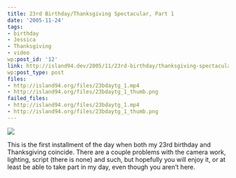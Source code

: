 ```yaml
---
title: 23rd Birthday/Thanksgiving Spectacular, Part 1
date: '2005-11-24'
tags:
- birthday
- Jessica
- Thanksgiving
- video
wp:post_id: '12'
link: http://island94.dev/2005/11/23rd-birthday/thanksgiving-spectacular-part-1/
wp:post_type: post
files:
- http://island94.org/files/23bdaytg_1.mp4
- http://island94.org/files/23bdaytg_1_thumb.png
failed_files:
- http://island94.org/files/23bdaytg_1.mp4
- http://island94.org/files/23bdaytg_1_thumb.png
---
```


[ ![](2005-11-24-23rd-BirthdayThanksgiving-Spectacular-Part-1/23bdaytg_1_thumb.png) ](2005-11-24-23rd-BirthdayThanksgiving-Spectacular-Part-1/23bdaytg_1.mp4)

This is the first installment of the day when both my 23rd birthday and Thanksgiving coincide. There are a couple problems with the camera work, lighting, script (there is none) and such, but hopefully you will enjoy it, or at least be able to take part in my day, even though you aren’t here.